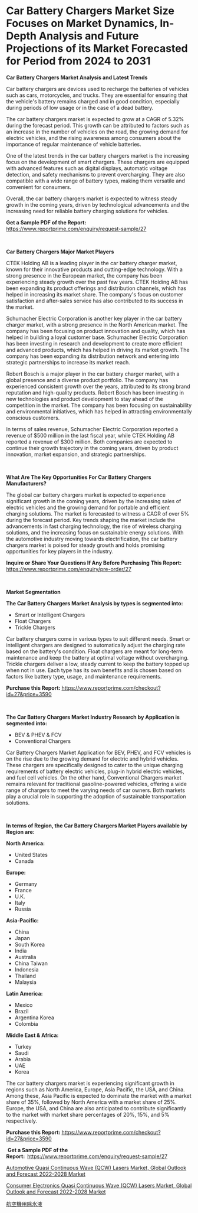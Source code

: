 <p><h1>Car Battery Chargers Market Size Focuses on Market Dynamics, In-Depth Analysis and Future Projections of its Market Forecasted for Period from 2024 to 2031</h1></p><p><strong>Car Battery Chargers Market Analysis and Latest Trends</strong></p>
<p><p>Car battery chargers are devices used to recharge the batteries of vehicles such as cars, motorcycles, and trucks. They are essential for ensuring that the vehicle's battery remains charged and in good condition, especially during periods of low usage or in the case of a dead battery.</p><p>The car battery chargers market is expected to grow at a CAGR of 5.32% during the forecast period. This growth can be attributed to factors such as an increase in the number of vehicles on the road, the growing demand for electric vehicles, and the rising awareness among consumers about the importance of regular maintenance of vehicle batteries.</p><p>One of the latest trends in the car battery chargers market is the increasing focus on the development of smart chargers. These chargers are equipped with advanced features such as digital displays, automatic voltage detection, and safety mechanisms to prevent overcharging. They are also compatible with a wide range of battery types, making them versatile and convenient for consumers.</p><p>Overall, the car battery chargers market is expected to witness steady growth in the coming years, driven by technological advancements and the increasing need for reliable battery charging solutions for vehicles.</p></p>
<p><strong>Get a Sample PDF of the Report:&nbsp;</strong> <a href="https://www.reportprime.com/enquiry/request-sample/27">https://www.reportprime.com/enquiry/request-sample/27</a></p>
<p>&nbsp;</p>
<p><strong>Car Battery Chargers Major Market Players</strong></p>
<p><p>CTEK Holding AB is a leading player in the car battery charger market, known for their innovative products and cutting-edge technology. With a strong presence in the European market, the company has been experiencing steady growth over the past few years. CTEK Holding AB has been expanding its product offerings and distribution channels, which has helped in increasing its market share. The company's focus on customer satisfaction and after-sales service has also contributed to its success in the market.</p><p>Schumacher Electric Corporation is another key player in the car battery charger market, with a strong presence in the North American market. The company has been focusing on product innovation and quality, which has helped in building a loyal customer base. Schumacher Electric Corporation has been investing in research and development to create more efficient and advanced products, which has helped in driving its market growth. The company has been expanding its distribution network and entering into strategic partnerships to increase its market reach.</p><p>Robert Bosch is a major player in the car battery charger market, with a global presence and a diverse product portfolio. The company has experienced consistent growth over the years, attributed to its strong brand reputation and high-quality products. Robert Bosch has been investing in new technologies and product development to stay ahead of the competition in the market. The company has been focusing on sustainability and environmental initiatives, which has helped in attracting environmentally conscious customers.</p><p>In terms of sales revenue, Schumacher Electric Corporation reported a revenue of $500 million in the last fiscal year, while CTEK Holding AB reported a revenue of $300 million. Both companies are expected to continue their growth trajectory in the coming years, driven by product innovation, market expansion, and strategic partnerships.</p></p>
<p>&nbsp;</p>
<p><strong>What Are The Key Opportunities For Car Battery Chargers Manufacturers?</strong></p>
<p><p>The global car battery chargers market is expected to experience significant growth in the coming years, driven by the increasing sales of electric vehicles and the growing demand for portable and efficient charging solutions. The market is forecasted to witness a CAGR of over 5% during the forecast period. Key trends shaping the market include the advancements in fast charging technology, the rise of wireless charging solutions, and the increasing focus on sustainable energy solutions. With the automotive industry moving towards electrification, the car battery chargers market is poised for steady growth and holds promising opportunities for key players in the industry.</p></p>
<p><strong>Inquire or Share Your Questions If Any Before Purchasing This Report:</strong> <a href="https://www.reportprime.com/enquiry/pre-order/27">https://www.reportprime.com/enquiry/pre-order/27</a></p>
<p>&nbsp;</p>
<p><strong>Market Segmentation</strong></p>
<p><strong>The Car Battery Chargers Market Analysis by types is segmented into:</strong></p>
<p><ul><li>Smart or Intelligent Chargers</li><li>Float Chargers</li><li>Trickle Chargers</li></ul></p>
<p><p>Car battery chargers come in various types to suit different needs. Smart or intelligent chargers are designed to automatically adjust the charging rate based on the battery's condition. Float chargers are meant for long-term maintenance and keep the battery at optimal voltage without overcharging. Trickle chargers deliver a low, steady current to keep the battery topped up when not in use. Each type has its own benefits and is chosen based on factors like battery type, usage, and maintenance requirements.</p></p>
<p><strong>Purchase this Report:&nbsp;</strong><a href="https://www.reportprime.com/checkout?id=27&price=3590">https://www.reportprime.com/checkout?id=27&price=3590</a></p>
<p>&nbsp;</p>
<p><strong>The Car Battery Chargers Market Industry Research by Application is segmented into:</strong></p>
<p><ul><li>BEV & PHEV & FCV</li><li>Conventional Chargers</li></ul></p>
<p><p>Car Battery Chargers Market Application for BEV, PHEV, and FCV vehicles is on the rise due to the growing demand for electric and hybrid vehicles. These chargers are specifically designed to cater to the unique charging requirements of battery electric vehicles, plug-in hybrid electric vehicles, and fuel cell vehicles. On the other hand, Conventional Chargers market remains relevant for traditional gasoline-powered vehicles, offering a wide range of chargers to meet the varying needs of car owners. Both markets play a crucial role in supporting the adoption of sustainable transportation solutions.</p></p>
<p>&nbsp;</p>
<p><strong>In terms of Region, the Car Battery Chargers Market Players available by Region are:</strong></p>
<p>
    <p> <strong> North America: </strong>
        <ul>
            <li>United States</li>
            <li>Canada</li>
        </ul>
        </p> 
    <p> <strong> Europe: </strong>
        <ul>
            <li>Germany</li>
            <li>France</li>
            <li>U.K.</li>
            <li>Italy</li>
            <li>Russia</li>
        </ul>
        </p> 
    <p> <strong> Asia-Pacific: </strong>
        <ul>
            <li>China</li>
            <li>Japan</li>
            <li>South Korea</li>
            <li>India</li>
            <li>Australia</li>
            <li>China Taiwan</li>
            <li>Indonesia</li>
            <li>Thailand</li>
            <li>Malaysia</li>
        </ul>
        </p> 
    <p> <strong> Latin America: </strong>
        <ul>
            <li>Mexico</li>
            <li>Brazil</li>
            <li>Argentina Korea</li>
            <li>Colombia</li>
        </ul>
        </p> 
    <p> <strong> Middle East & Africa: </strong>
        <ul>
            <li>Turkey</li>
            <li>Saudi</li>
            <li>Arabia</li>
            <li>UAE</li>
            <li>Korea</li>
        </ul>
    </p>
    </p>
<p><p>The car battery chargers market is experiencing significant growth in regions such as North America, Europe, Asia Pacific, the USA, and China. Among these, Asia Pacific is expected to dominate the market with a market share of 35%, followed by North America with a market share of 25%. Europe, the USA, and China are also anticipated to contribute significantly to the market with market share percentages of 20%, 15%, and 5% respectively.</p></p>
<p><strong>Purchase this Report: </strong><a href="https://www.reportprime.com/checkout?id=27&price=3590">https://www.reportprime.com/checkout?id=27&price=3590</a></p>
<p>&nbsp;<strong>Get a Sample PDF of the Report:&nbsp;&nbsp;</strong><a href="https://www.reportprime.com/enquiry/request-sample/27">https://www.reportprime.com/enquiry/request-sample/27</a></p>
<p><strong></strong></p>
<p><p><a href="https://view.publitas.com/reportprime-1/automotive-quasi-continuous-wave-qcw-lasers-market-global-outlook-and-forecast-2022-2028-market-challenges-opportunities-and-growth-drivers-and-major-market-players-forecasted-for-period-from-2023-2030/">Automotive Quasi Continuous Wave (QCW) Lasers Market, Global Outlook and Forecast 2022-2028 Market</a></p><p><a href="https://view.publitas.com/reportprime-1/consumer-electronics-quasi-continuous-wave-qcw-lasers-market-global-outlook-and-forecast-2022-2028-market-research-report-unlocks-analysis-on-the-market-financial-status-market-size-and-market-revenue-upto-2030/">Consumer Electronics Quasi Continuous Wave (QCW) Lasers Market, Global Outlook and Forecast 2022-2028 Market</a></p><p><a href="https://medium.com/@sophiaard2003/%E8%88%AA%E7%A9%BA%E6%A9%9F%E9%99%A4%E6%B0%B7%E5%89%A4%E5%B8%82%E5%A0%B4%E3%81%AE%E5%88%86%E6%9E%90-%E3%82%B0%E3%83%AD%E3%83%BC%E3%83%90%E3%83%AB%E7%94%A3%E6%A5%AD%E3%81%AE%E8%A6%8B%E9%80%9A%E3%81%97%E3%81%A8%E4%BA%88%E6%B8%AC-2024%E5%B9%B4%E3%81%8B%E3%82%892031%E5%B9%B4-ef5ee70a30b8">航空機用除氷液</a></p></p>
